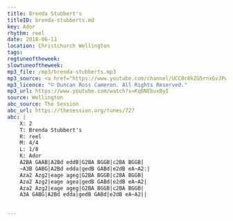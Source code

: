 ```yaml
---
title: Brenda Stubbert's
titleID: brenda-stubberts.md
key: Ador
rhythm: reel
date: 2018-06-11
location: Christchurch Wellington 
tags: 
regtuneoftheweek:
slowtuneoftheweek:
mp3_file: /mp3/brenda-stubberts.mp3
mp3_source: <a href="https://www.youtube.com/channel/UCC8c0kZG5rnxGvJPwaYvBkg">Duncan Ross Cameron</a>
mp3_licence: "© Duncan Ross Cameron. All Rights Reserved."
mp3_url: https://www.youtube.com/watch?v=KqBNEbuxByI
source: Wellington
abc_source: The Session
abc_url: https://thesession.org/tunes/727
abc: |
    X: 2
    T: Brenda Stubbert's
    R: reel
    M: 4/4
    L: 1/8
    K: Ador
    A2BA GAAB|A2Bd eddB|G2BA BGGB|c2BA BGGB|
    ~A3B GABG|A2Bd edda|gedB GABd|e2dB eA~A2:|
    Aza2 Azg2|eage ageg|G2BA BGGB|c2BA BGGB|
    Aza2 Azg2|eage agea|gedB GABd|e2dB eA~A2|
    Aza2 Azg2|eage ageg|G2BA BGGB|c2BA BGGB|
    A3A GABG|A2Bd edda|gedB GABd|e2dB eA~A2||
    

---
```


